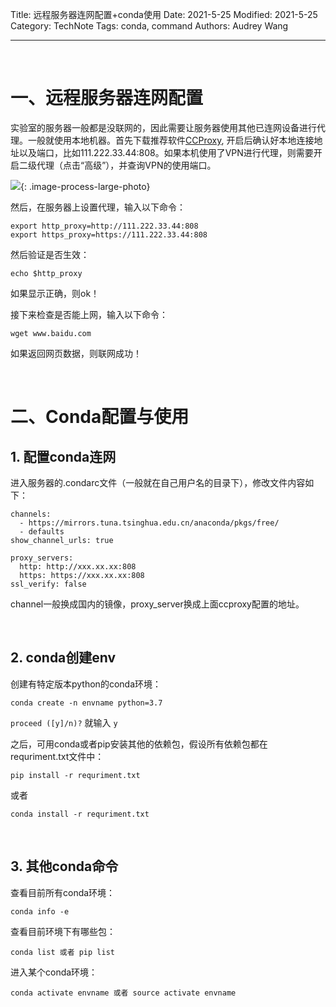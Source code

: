 Title: 远程服务器连网配置+conda使用 
Date: 2021-5-25
Modified: 2021-5-25
Category: TechNote
Tags: conda, command
Authors: Audrey Wang

---

<br />

# 一、远程服务器连网配置

实验室的服务器一般都是没联网的，因此需要让服务器使用其他已连网设备进行代理。一般就使用本地机器。首先下载推荐软件[CCProxy](https://www.youngzsoft.net/ccproxy/), 开启后确认好本地连接地址以及端口，比如111.222.33.44:808。如果本机使用了VPN进行代理，则需要开启二级代理（点击“高级”），并查询VPN的使用端口。

![]({static}/pictures/ccproxy.jpg){: .image-process-large-photo}

然后，在服务器上设置代理，输入以下命令：
```text
export http_proxy=http://111.222.33.44:808
export https_proxy=https://111.222.33.44:808
```
然后验证是否生效：
```text
echo $http_proxy
```
如果显示正确，则ok！

接下来检查是否能上网，输入以下命令：
```text
wget www.baidu.com
```
如果返回网页数据，则联网成功！


<br />

# 二、Conda配置与使用

## 1. 配置conda连网
进入服务器的.condarc文件（一般就在自己用户名的目录下），修改文件内容如下：
```text
channels:
  - https://mirrors.tuna.tsinghua.edu.cn/anaconda/pkgs/free/
  - defaults
show_channel_urls: true
 
proxy_servers:
  http: http://xxx.xx.xx:808
  https: https://xxx.xx.xx:808
ssl_verify: false
```
channel一般换成国内的镜像，proxy_server换成上面ccproxy配置的地址。

<br />

## 2. conda创建env
创建有特定版本python的conda环境：
```text
conda create -n envname python=3.7
```
`proceed ([y]/n)?` 就输入 `y`

之后，可用conda或者pip安装其他的依赖包，假设所有依赖包都在requriment.txt文件中：
```text
pip install -r requriment.txt
```
或者
```text
conda install -r requriment.txt
```

<br />

## 3. 其他conda命令
查看目前所有conda环境：
```text
conda info -e
```
查看目前环境下有哪些包：
```text
conda list 或者 pip list
```
进入某个conda环境：
```text
conda activate envname 或者 source activate envname
```
